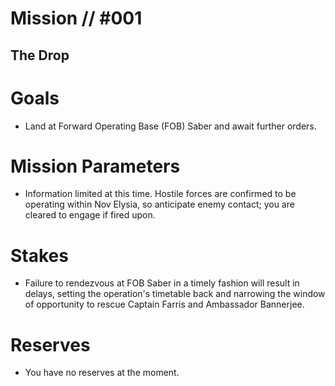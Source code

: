 # Mission // #001
## The Drop
# Goals
- Land at Forward Operating Base (FOB) Saber and await further orders.

# Mission Parameters
- Information limited at this time. Hostile forces are confirmed to be operating within Nov Elysia, so anticipate enemy contact; you are cleared to engage if fired upon.

# Stakes
- Failure to rendezvous at FOB Saber in a timely fashion will result in delays, setting the operation's timetable back and narrowing the window of opportunity to rescue Captain Farris and Ambassador Bannerjee.

# Reserves
- You have no reserves at the moment.
